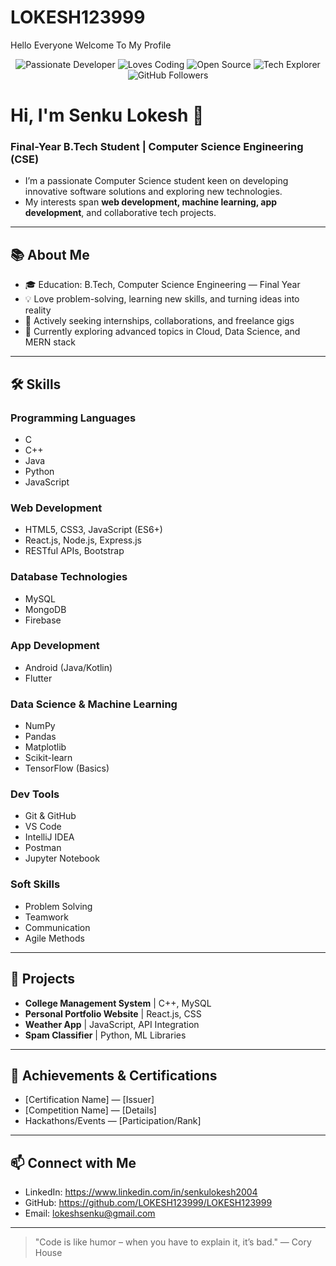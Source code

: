 # LOKESH123999
Hello Everyone Welcome To My Profile
<!-- Stickers/Badges Section -->
<p align="center">
  <img src="https://img.shields.io/badge/Passionate-Software%20Developer-orange" alt="Passionate Developer" />
  <img src="https://img.shields.io/badge/Loves-Coding-blueviolet" alt="Loves Coding" />
  <img src="https://img.shields.io/badge/Open%20Source-Enthusiast-brightgreen" alt="Open Source" />
  <img src="https://img.shields.io/badge/Tech-Explorer-9cf" alt="Tech Explorer" />
  <img src="https://img.shields.io/github/followers/<your-github-username>?label=GitHub%20Followers&style=social" alt="GitHub Followers" />
</p>

# Hi, I'm Senku Lokesh 👋

### Final-Year B.Tech Student | Computer Science Engineering (CSE)

- I’m a passionate Computer Science student keen on developing innovative software solutions and exploring new technologies.
- My interests span **web development, machine learning, app development**, and collaborative tech projects.

---

## 📚 About Me
- 🎓 Education: B.Tech, Computer Science Engineering — Final Year
- 💡 Love problem-solving, learning new skills, and turning ideas into reality
- 🚀 Actively seeking internships, collaborations, and freelance gigs
- 🌱 Currently exploring advanced topics in Cloud, Data Science, and MERN stack

---

## 🛠 Skills

### Programming Languages
- C
- C++
- Java
- Python
- JavaScript

### Web Development
- HTML5, CSS3, JavaScript (ES6+)
- React.js, Node.js, Express.js
- RESTful APIs, Bootstrap

### Database Technologies
- MySQL
- MongoDB
- Firebase

### App Development
- Android (Java/Kotlin)
- Flutter

### Data Science & Machine Learning
- NumPy
- Pandas
- Matplotlib
- Scikit-learn
- TensorFlow (Basics)

### Dev Tools
- Git & GitHub
- VS Code
- IntelliJ IDEA
- Postman
- Jupyter Notebook

### Soft Skills
- Problem Solving
- Teamwork
- Communication
- Agile Methods

---

## 📂 Projects

<!-- Add your notable projects below -->
- **College Management System** | C++, MySQL
- **Personal Portfolio Website** | React.js, CSS
- **Weather App** | JavaScript, API Integration
- **Spam Classifier** | Python, ML Libraries

---

## 📜 Achievements & Certifications

<!-- Add your achievements and certifications here -->
- [Certification Name] — [Issuer]
- [Competition Name] — [Details]
- Hackathons/Events — [Participation/Rank]

---

## 📫 Connect with Me

- LinkedIn: https://www.linkedin.com/in/senkulokesh2004
- GitHub: https://github.com/LOKESH123999/LOKESH123999
- Email: lokeshsenku@gmail.com

---

> "Code is like humor – when you have to explain it, it’s bad." — Cory House
